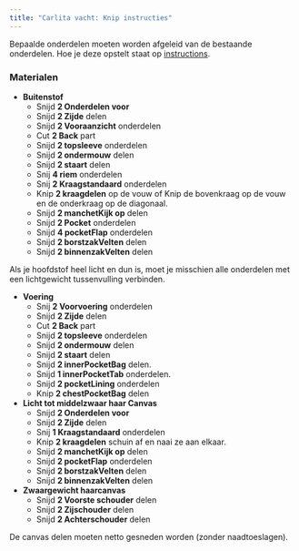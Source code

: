```yaml
---
title: "Carlita vacht: Knip instructies"
---
```


<Note>

Bepaalde onderdelen moeten worden afgeleid van de bestaande onderdelen. Hoe je deze opstelt staat op [instructions](/docs/designs/carlita/instructies).

</Note>

### Materialen

- **Buitenstof**
  - Snijd **2 Onderdelen voor**
  - Snijd **2 Zijde** delen
  - Snijd **2 Vooraanzicht** onderdelen
  - Cut **2 Back** part
  - Snijd **2 topsleeve** onderdelen
  - Snijd **2 ondermouw** delen
  - Snijd **2 staart** delen
  - Snij **4 riem** onderdelen
  - Snij **2 Kraagstandaard** onderdelen
  - Knip **2 kraagdelen** op de vouw of Knip de bovenkraag op de vouw en de onderkraag op de diagonaal.
  - Snijd **2 manchetKijk op** delen
  - Snijd **2 Pocket** onderdelen
  - Snijd **4 pocketFlap** onderdelen
  - Snijd **2 borstzakVelten** delen
  - Snijd **2 binnenzakVelten** delen

<Note>

Als je hoofdstof heel licht en dun is, moet je misschien alle onderdelen met een lichtgewicht tussenvulling verbinden.

</Note>

- **Voering**
  - Snij **2 Voorvoering** onderdelen
  - Snijd **2 Zijde** delen
  - Cut **2 Back** part
  - Snijd **2 topsleeve** onderdelen
  - Snijd **2 ondermouw** delen
  - Snijd **2 staart** delen
  - Snijd **2 innerPocketBag** delen.
  - Snijd **1 innerPocketTab** onderdelen.
  - Snijd **2 pocketLining** onderdelen
  - Knip **2 chestPocketBag** delen
- **Licht tot middelzwaar haar Canvas**
  - Snijd **2 Onderdelen voor**
  - Snijd **2 Zijde** delen
  - Snij **1 Kraagstandaard** onderdelen
  - Knip **2 kraagdelen** schuin af en naai ze aan elkaar.
  - Snijd **2 manchetKijk op** delen
  - Snijd **2 pocketFlap** onderdelen
  - Snijd **2 borstzakVelten** delen
  - Snijd **2 binnenzakVelten** delen
- **Zwaargewicht haarcanvas**
  - Snijd **2 Voorste schouder** delen
  - Snijd **2 Zijschouder** delen
  - Snijd **2 Achterschouder** delen

<Note>

De canvas delen moeten netto gesneden worden (zonder naadtoeslagen).

</Note>
